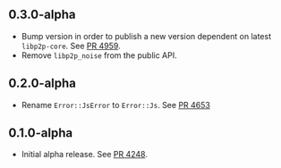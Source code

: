 ## 0.3.0-alpha

- Bump version in order to publish a new version dependent on latest `libp2p-core`.
  See [PR 4959](https://github.com/libp2p/rust-libp2p/pull/4959).
- Remove `libp2p_noise` from the public API.

## 0.2.0-alpha

- Rename `Error::JsError` to `Error::Js`.
  See [PR 4653](https://github.com/libp2p/rust-libp2p/pull/4653)

## 0.1.0-alpha

- Initial alpha release.
  See [PR 4248].

[PR 4248]: https://github.com/libp2p/rust-libp2p/pull/4248
